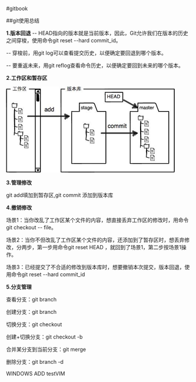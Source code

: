 #gitbook

##git使用总结

**1.版本回退**
-- HEAD指向的版本就是当前版本，因此，Git允许我们在版本的历史之间穿梭，使用命令git reset --hard commit_id。

-- 穿梭前，用git log可以查看提交历史，以便确定要回退到哪个版本。

-- 要重返未来，用git reflog查看命令历史，以便确定要回到未来的哪个版本。

**2.工作区和暂存区**

![Alt](./images/0.jpg)

**3.管理修改**

git add填加到暂存区,git commit 添加到版本库

**4.撤销修改**

场景1：当你改乱了工作区某个文件的内容，想直接丢弃工作区的修改时，用命令git checkout -- file。

场景2：当你不但改乱了工作区某个文件的内容，还添加到了暂存区时，想丢弃修改，分两步，第一步用命令git reset HEAD <file>，就回到了场景1，第二步按场景1操作。

场景3：已经提交了不合适的修改到版本库时，想要撤销本次提交，版本回退，使用命令git reset --hard commit_id

**5.分支管理**


查看分支：git branch

创建分支：git branch <name>

切换分支：git checkout <name>

创建+切换分支：git checkout -b <name>

合并某分支到当前分支：git merge <name>

删除分支：git branch -d <name>



WINDOWS ADD
testVIM
